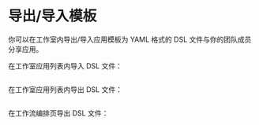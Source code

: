 # 导出/导入模板

你可以在工作室内导出/导入应用模板为 YAML 格式的 DSL 文件与你的团队成员分享应用。

在工作室应用列表内导入 DSL 文件：

<figure><img src="https://assets-docs.dify.ai/img/zh_CN/workflow/9493a0045a5bad1accbd18ce995ee4b9.webp" alt=""><figcaption></figcaption></figure>

在工作室应用列表内导出 DSL 文件：

<figure><img src="https://assets-docs.dify.ai/img/zh_CN/workflow/1bce63740febd63397a843768f8a76e4.webp" alt=""><figcaption></figcaption></figure>

在工作流编排页导出 DSL 文件：

<figure><img src="https://assets-docs.dify.ai/img/zh_CN/workflow/b2bc23f3b09f570fce58b5af6539c35d.webp" alt=""><figcaption></figcaption></figure>
